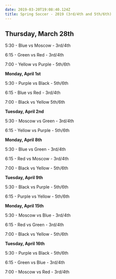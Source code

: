 ```yaml
---
date: 2019-03-20T19:08:40.124Z
title: Spring Soccer - 2019 (3rd/4th and 5th/6th)
---
```

## Thursday, March 28th

5:30 - Blue vs Moscow - 3rd/4th

6:15 - Green vs Red - 3rd/4th

7:00 - Yellow vs Purple - 5th/6th

**Monday, April 1st**

5:30 - Purple vs Black - 5th/6th

6:15 - Blue vs Red - 3rd/4th

7:00 - Black vs Yellow 5th/6th

**Tuesday, April 2nd**

5:30 - Moscow vs Green - 3rd/4th

6:15 - Yellow vs Purple - 5th/6th

**Monday, April 8th**

5:30 - Blue vs Green - 3rd/4th

6:15 - Red vs Moscow  - 3rd/4th

7:00 - Black vs Yellow - 5th/6th

**Tuesday, April 9th**

5:30 - Black vs Purple - 5th/6th

6:15 - Purple vs Yellow - 5th/6th

**Monday, April 15th**

5:30 - Moscow vs Blue - 3rd/4th

6:15 - Red vs Green  - 3rd/4th

7:00 - Black vs Yellow - 5th/6th

**Tuesday, April 16th**

5:30 - Purple vs Black - 5th/6th

6:15 - Green vs Blue - 3rd/4th

7:00 - Moscow vs Red - 3rd/4th
